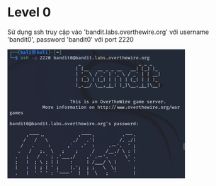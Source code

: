 # Level 0
Sử dụng ssh truy cập vào 'bandit.labs.overthewire.org' với username 'bandit0', password 'bandit0' với port 2220

![level0](level0.png)